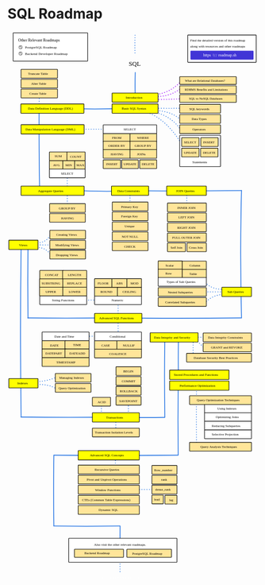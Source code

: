 # SQL Roadmap

<link href="style/main.css" rel="stylesheet">

<svg xmlns="http://www.w3.org/2000/svg" xmlns:xlink="http://www.w3.org/1999/xlink" viewBox="349 195 1268 2772" style="font-family: balsamiq"><path d="M920 2839.821345982342Q919.2500615485985 2890.529798597677 920 2941.639790491603" fill="none" stroke="rgb(43,120,228)" stroke-width="4" stroke-linecap="round" stroke-linejoin="round" stroke-dasharray="0.8 12"></path><path d="M896.4766976266046 2341.702520735151Q896.0205780862675 2377.2391929829264 896.4766976266046 2418.5364898802827" fill="none" stroke="rgb(43,120,228)" stroke-width="4" stroke-linecap="round" stroke-linejoin="round" stroke-dasharray="0.8 12"></path><path d="M915.8551612664625 2513.624245470799Q1002.6324697725512 2514.7380477365687 1103.4766976266046 2513.624245470799" fill="none" stroke="rgb(43,120,228)" stroke-width="4" stroke-linecap="round" stroke-linejoin="round" stroke-dasharray="0.8 12"></path><path d="M1307.8551612664623 1993.0135130910658Q1306.0626978369903 2132.665906325966 1307.8551612664623 2294.9564636870073" fill="none" stroke="rgb(43,120,228)" stroke-width="4" stroke-linecap="round" stroke-linejoin="round" stroke-dasharray="0.8 12"></path><g class="clickable-group" data-group-id="100-perf-optimization:query-optimization:indexes"><rect x="1348.35" y="2082.35" width="238.3" height="44.3" rx="2" fill="rgb(255,255,255)" fill-opacity="1" stroke="rgb(0,0,0)" stroke-width="2.7"></rect><text x="1413" y="2110.5" fill="rgb(0,0,0)" font-style="normal" font-weight="normal" font-size="17px"><tspan>Using Indexes</tspan></text></g><path d="M1215 1982.821345982342Q1212.3688321879624 2160.7325439884667 1215 2340.0525472413688" fill="none" stroke="rgb(43,120,228)" stroke-width="4" stroke-linecap="round" stroke-linejoin="round" stroke-dasharray="undefined"></path><path d="M1216 1756.1422164564956Q1214.6072268427986 1850.3171070943467 1216 1945.2377297689231" fill="none" stroke="rgb(43,120,228)" stroke-width="4" stroke-linecap="round" stroke-linejoin="round" stroke-dasharray="undefined"></path><path d="M1290.8551612664623 1757.2166092617033Q1290.382187556563 1794.0664045984447 1290.8551612664623 1836.8896866440368" fill="none" stroke="rgb(43,120,228)" stroke-width="4" stroke-linecap="round" stroke-linejoin="round" stroke-dasharray="0.8 12"></path><path d="M1305.735837428479 1755.818835974294Q1327.1167867651352 1777.6303271480613 1352.5612425566928 1802.3765284350718" fill="none" stroke="rgb(43,120,228)" stroke-width="4" stroke-linecap="round" stroke-linejoin="round" stroke-dasharray="0.8 12"></path><path d="M1291.8551612664623 1742.6242454707992Q1322.5184341031545 1743.0178140585945 1358.1523357063302 1742.6242454707992" fill="none" stroke="rgb(43,120,228)" stroke-width="4" stroke-linecap="round" stroke-linejoin="round" stroke-dasharray="0.8 12"></path><path d="M1147 1741.1422164564956Q1143.9992051032332 1944.0464221905388 1147 2148.5573424700124" fill="none" stroke="rgb(43,120,228)" stroke-width="4" stroke-linecap="round" stroke-linejoin="round" stroke-dasharray="undefined"></path><path d="M967.2315823004303 2149Q1052.6154962878159 2150.0942596559785 1145.6907960201072 2149" fill="none" stroke="rgb(43,120,228)" stroke-width="4" stroke-linecap="round" stroke-linejoin="round" stroke-dasharray="undefined"></path><path d="M898.4766976266046 2148.702520735151Q897.9844385465233 2187.054856127129 898.4766976266046 2231.624245470799" fill="none" stroke="rgb(43,120,228)" stroke-width="4" stroke-linecap="round" stroke-linejoin="round" stroke-dasharray="0.8 12"></path><path d="M962.4766976266046 2065.702520735151Q961.9844385465233 2104.054856127129 962.4766976266046 2148.624245470799" fill="none" stroke="rgb(43,120,228)" stroke-width="4" stroke-linecap="round" stroke-linejoin="round" stroke-dasharray="0.8 12"></path><path d="M825.4766976266046 2065.702520735151Q824.9844385465233 2104.054856127129 825.4766976266046 2148.624245470799" fill="none" stroke="rgb(43,120,228)" stroke-width="4" stroke-linecap="round" stroke-linejoin="round" stroke-dasharray="0.8 12"></path><path d="M474.10128481043813 1967.711641511103Q541.7738757016435 1970.6545486452137 599.9097485154532 1943.7481246149096" fill="none" stroke="rgb(43,120,228)" stroke-width="4" stroke-linecap="round" stroke-linejoin="round" stroke-dasharray="0.8 12"></path><path d="M487.5807630645469 1982.6888395712238Q562.5534402477407 1978.7171213417325 596.9143089034291 2005.154636661405" fill="none" stroke="rgb(43,120,228)" stroke-width="4" stroke-linecap="round" stroke-linejoin="round" stroke-dasharray="0.8 12"></path><path d="M637.8551612664625 1737.6242454707992Q724.6324697725512 1738.738047736569 825.4766976266046 1737.6242454707992" fill="none" stroke="rgb(43,120,228)" stroke-width="4" stroke-linecap="round" stroke-linejoin="round" stroke-dasharray="0.8 12"></path><path d="M632.8551612664625 1554.6242454707992Q719.6324697725512 1555.738047736569 820.4766976266046 1554.6242454707992" fill="none" stroke="rgb(43,120,228)" stroke-width="4" stroke-linecap="round" stroke-linejoin="round" stroke-dasharray="0.8 12"></path><path d="M418 1282.7219741979989Q411.6374655744338 1712.93631356053 418 2146.5573424700124" fill="none" stroke="rgb(43,120,228)" stroke-width="4" stroke-linecap="round" stroke-linejoin="round" stroke-dasharray="undefined"></path><path d="M496.76280546825063 1287.9647423498207Q543.4806558390189 1287.530092845294 567.3292476750037 1324.8664598340858" fill="none" stroke="rgb(43,120,228)" stroke-width="4" stroke-linecap="round" stroke-linejoin="round" stroke-dasharray="0.8 12"></path><path d="M474.75125468816253 1263.3635973603105Q546.5947964050946 1273.8145417827318 569.2714433320702 1218.0456986954232" fill="none" stroke="rgb(43,120,228)" stroke-width="4" stroke-linecap="round" stroke-linejoin="round" stroke-dasharray="0.8 12"></path><path d="M463.98441510284397 1274Q541.4663902103526 1277.0682862142573 627.7940876345748 1274" fill="none" stroke="rgb(43,120,228)" stroke-width="4" stroke-linecap="round" stroke-linejoin="round" stroke-dasharray="0.8 12"></path><path d="M451.50039666670995 1645Q642.0511424184261 1647.442052416612 849.7667055357697 1645" fill="none" stroke="rgb(43,120,228)" stroke-width="4" stroke-linecap="round" stroke-linejoin="round" stroke-dasharray="undefined"></path><path d="M910.4766976266046 1558Q909.445989309481 1638.3033863044154 910.4766976266046 1731.6242454707992" fill="none" stroke="rgb(43,120,228)" stroke-width="4" stroke-linecap="round" stroke-linejoin="round" stroke-dasharray="0.8 12"></path><path d="M1464.6607013412556 1526.1790898362353Q1393.359529405193 1521.4518506570669 1349.0585264002286 1570.7340947614227" fill="none" stroke="rgb(43,120,228)" stroke-width="4" stroke-linecap="round" stroke-linejoin="round" stroke-dasharray="0.8 12"></path><path d="M1471.8858372750697 1497.2785461009785Q1389.5650629060156 1510.5741715304891 1348.9747399541814 1461.6338748884768" fill="none" stroke="rgb(43,120,228)" stroke-width="4" stroke-linecap="round" stroke-linejoin="round" stroke-dasharray="0.8 12"></path><path d="M1454.7601576059988 1513.6338748884768Q1394.7327777771452 1512.8634127387213 1324.9747399541814 1513.6338748884768" fill="none" stroke="rgb(43,120,228)" stroke-width="4" stroke-linecap="round" stroke-linejoin="round" stroke-dasharray="0.8 12"></path><path d="M1258.4766976266046 1013Q1258.0930031014832 1042.8939759792565 1258.4766976266046 1077.6338748884768" fill="none" stroke="rgb(43,120,228)" stroke-width="4" stroke-linecap="round" stroke-linejoin="round" stroke-dasharray="0.8 12"></path><path d="M914.0565917318293 1000Q1211.5141551474544 1003.8121444170316 1535.7667055357697 1000" fill="none" stroke="rgb(43,120,228)" stroke-width="4" stroke-linecap="round" stroke-linejoin="round" stroke-dasharray="undefined"></path><path d="M970.4766976266046 1013Q970.0930031014832 1042.8939759792565 970.4766976266046 1077.6338748884768" fill="none" stroke="rgb(43,120,228)" stroke-width="4" stroke-linecap="round" stroke-linejoin="round" stroke-dasharray="0.8 12"></path><path d="M685.984415102844 999Q789.4440328018412 1005.1609926345747 904.8876366711514 1003.3567868330298" fill="none" stroke="rgb(43,120,228)" stroke-width="4" stroke-linecap="round" stroke-linejoin="round" stroke-dasharray="undefined"></path><path d="M652.4766976266046 900Q651.4251310267193 981.9284733541914 652.4766976266046 1077.1378521295787" fill="none" stroke="rgb(43,120,228)" stroke-width="4" stroke-linecap="round" stroke-linejoin="round" stroke-dasharray="0.8 12"></path><path d="M696.4766976266046 689Q778.2955364886228 690.0501594215815 873.3775086193502 689" fill="none" stroke="rgb(43,120,228)" stroke-width="4" stroke-linecap="round" stroke-linejoin="round" stroke-dasharray="0.8 12"></path><g class="clickable-group" data-group-id="101-dml:from"><rect x="834.35" y="710.35" width="137.3" height="44.3" rx="2" fill="rgb(255,229,153)" fill-opacity="1" stroke="rgb(0,0,0)" stroke-width="2.7"></rect><text x="879" y="738.5" fill="rgb(0,0,0)" font-style="normal" font-weight="normal" font-size="17px"><tspan>FROM</tspan></text></g><g class="clickable-group" data-group-id="103-dml:order-by"><rect x="834.35" y="750.35" width="137.3" height="44.3" rx="2" fill="rgb(255,229,153)" fill-opacity="1" stroke="rgb(0,0,0)" stroke-width="2.7"></rect><text x="860" y="779" fill="rgb(0,0,0)" font-style="normal" font-weight="normal" font-size="17px"><tspan>ORDER BY</tspan></text></g><g class="clickable-group" data-group-id="102-dml:where"><rect x="970.35" y="710.35" width="135.3" height="44.3" rx="2" fill="rgb(255,229,153)" fill-opacity="1" stroke="rgb(0,0,0)" stroke-width="2.7"></rect><text x="1006" y="739" fill="rgb(0,0,0)" font-style="normal" font-weight="normal" font-size="17px"><tspan>WHERE</tspan></text></g><g class="clickable-group" data-group-id="104-dml:group-by"><rect x="970.35" y="750.35" width="135.3" height="44.3" rx="2" fill="rgb(255,229,153)" fill-opacity="1" stroke="rgb(0,0,0)" stroke-width="2.7"></rect><text x="994" y="779" fill="rgb(0,0,0)" font-style="normal" font-weight="normal" font-size="17px"><tspan>GROUP BY</tspan></text></g><g class="clickable-group" data-group-id="105-dml:having"><rect x="834.35" y="792.35" width="137.3" height="44.3" rx="2" fill="rgb(255,229,153)" fill-opacity="1" stroke="rgb(0,0,0)" stroke-width="2.7"></rect><text x="872" y="821" fill="rgb(0,0,0)" font-style="normal" font-weight="normal" font-size="17px"><tspan>HAVING</tspan></text></g><g class="clickable-group" data-group-id="106-dml:joins"><rect x="970.35" y="792.35" width="135.3" height="44.3" rx="2" fill="rgb(255,229,153)" fill-opacity="1" stroke="rgb(0,0,0)" stroke-width="2.7"></rect><text x="1006" y="821" fill="rgb(0,0,0)" font-style="normal" font-weight="normal" font-size="17px"><tspan>JOINs</tspan></text></g><path d="M509 597Q508.24769157156874 795.4391967951137 511.88781347623507 1010.312563778017" fill="none" stroke="rgb(43,120,228)" stroke-width="4" stroke-linecap="round" stroke-linejoin="round" stroke-dasharray="undefined"></path><path d="M1060.2787976670274 604.6813736790409Q1160.4086148431866 643.4053259988939 1234.4586972801237 768.4624733152358" fill="none" stroke="rgb(43,120,228)" stroke-width="4" stroke-linecap="round" stroke-linejoin="round" stroke-dasharray="0.8 12"></path><path d="M1079.7765476237173 599.4819736905903Q1178.9705971858432 618.3053890599639 1229.259297291673 694.3710234798143" fill="none" stroke="rgb(43,120,228)" stroke-width="4" stroke-linecap="round" stroke-linejoin="round" stroke-dasharray="0.8 12"></path><path d="M1082.3762476179427 594.2825737021396Q1179.8655961091804 594.140237073471 1227.9594472945603 642.3770235953081" fill="none" stroke="rgb(43,120,228)" stroke-width="4" stroke-linecap="round" stroke-linejoin="round" stroke-dasharray="0.8 12"></path><path d="M1078.4766976266046 583Q1160.2394747059968 584.0494398585807 1255.2562972339263 583" fill="none" stroke="rgb(43,120,228)" stroke-width="4" stroke-linecap="round" stroke-linejoin="round" stroke-dasharray="0.8 12"></path><path d="M1238.3582472714616 436.35079905295174Q1179.6213489381573 506.6398507439751 1095.3747475890693 514.3417988797112" fill="none" stroke="rgb(153,0,255)" stroke-width="4" stroke-linecap="round" stroke-linejoin="round" stroke-dasharray="0.8 12"></path><path d="M510 509.72859862562507Q509.04297346066426 547.0277138852695 510 586.771323485589" fill="none" stroke="rgb(43,120,228)" stroke-width="4" stroke-linecap="round" stroke-linejoin="round" stroke-dasharray="0.8 12"></path><path d="M638.984415102844 584Q787.0407867591987 589.8630323175917 952 584" fill="none" stroke="rgb(43,120,228)" stroke-width="4" stroke-linecap="round" stroke-linejoin="round" stroke-dasharray="undefined"></path><text x="964" y="367.5" fill="rgb(0,0,0)" font-style="normal" font-weight="normal" font-size="32px"><tspan>SQL</tspan></text><path d="M997 402Q995.3865061758934 464.88424577843875 997 531.8897738407321" fill="none" stroke="rgb(43,120,228)" stroke-width="4" stroke-linecap="round" stroke-linejoin="round" stroke-dasharray="undefined"></path><g class="clickable-group done" data-group-id="101-basic-syntax"><rect x="879.35" y="561.35" width="233.3" height="47.3" rx="2" fill="rgb(255,255,0)" fill-opacity="1" stroke="rgb(0,0,0)" stroke-width="2.7"></rect><text x="928" y="591" fill="rgb(0,0,0)" font-style="normal" font-weight="normal" font-size="17px"><tspan>Basic SQL Syntax</tspan></text></g><g><rect x="1263.35" y="212.35" width="347.3" height="138.3" rx="2" fill="rgb(255,255,255)" fill-opacity="1" stroke="rgb(0,0,0)" stroke-width="2.7"></rect><text x="1276" y="246.5" fill="rgb(0,0,0)" font-style="normal" font-weight="normal" font-size="17px"><tspan>Find the detailed version of this roadmap</tspan></text><text x="1276" y="274.5" fill="rgb(0,0,0)" font-style="normal" font-weight="normal" font-size="17px"><tspan>along with resources and other roadmaps</tspan></text><g class="clickable-group" data-group-id="ext_link:roadmap.sh"><rect x="1278.35" y="293.35" width="317.3" height="42.3" rx="2" fill="rgb(65,53,214)" fill-opacity="1" stroke="rgb(65,53,214)" stroke-width="2.7"></rect><g><text x="1418" y="321.5" fill="rgb(255,255,255)" font-style="normal" font-weight="normal" font-size="20px"><tspan>roadmap.sh</tspan></text><text x="1342" y="321.5" fill="rgb(255,255,255)" font-style="normal" font-weight="normal" font-size="20px"><tspan>https</tspan></text><text x="1390" y="319.5" fill="rgb(255,255,255)" font-style="normal" font-weight="bold" font-size="20px"><tspan>:</tspan></text><text x="1397" y="322.5" fill="rgb(255,255,255)" font-style="normal" font-weight="normal" font-size="20px"><tspan>/</tspan></text><text x="1405" y="322.5" fill="rgb(255,255,255)" font-style="normal" font-weight="normal" font-size="20px"><tspan>/</tspan></text></g></g></g><g class="clickable-group done" data-group-id="100-basic-syntax:keywords"><rect x="1222.35" y="563.35" width="207.3" height="44.3" rx="2" fill="rgb(255,229,153)" fill-opacity="1" stroke="rgb(0,0,0)" stroke-width="2.7"></rect><text x="1271" y="592" fill="rgb(0,0,0)" font-style="normal" font-weight="normal" font-size="17px"><tspan>SQL keywords</tspan></text></g><g class="clickable-group done" data-group-id="101-basic-syntax:data-types"><rect x="1222.35" y="615.35" width="207.3" height="44.3" rx="2" fill="rgb(255,229,153)" fill-opacity="1" stroke="rgb(0,0,0)" stroke-width="2.7"></rect><text x="1283" y="643.5" fill="rgb(0,0,0)" font-style="normal" font-weight="normal" font-size="17px"><tspan>Data Types</tspan></text></g><g class="clickable-group done" data-group-id="102-basic-syntax:operators"><rect x="1222.35" y="667.35" width="207.3" height="44.3" rx="2" fill="rgb(255,229,153)" fill-opacity="1" stroke="rgb(0,0,0)" stroke-width="2.7"></rect><text x="1287" y="695.5" fill="rgb(0,0,0)" font-style="normal" font-weight="normal" font-size="17px"><tspan>Operators</tspan></text></g><path d="M996 213.21592451307657Q994.0935028388695 261.35979221839136 996 315" fill="none" stroke="rgb(43,120,228)" stroke-width="4" stroke-linecap="round" stroke-linejoin="round" stroke-dasharray="0.8 12"></path><g><rect x="377.35" y="201.35" width="378.3" height="143.3" rx="2" fill="rgb(255,255,255)" fill-opacity="1" stroke="rgb(0,0,0)" stroke-width="2.7"></rect><text x="403" y="244.5" fill="rgb(0,0,0)" font-style="normal" font-weight="normal" font-size="20px"><tspan>Other Relevant Roadmaps</tspan></text><g class="clickable-group" data-group-id="ext_link:roadmap.sh/postgresql-dba"><text x="438" y="281" fill="rgb(0,0,0)" font-style="normal" font-weight="normal" font-size="18px"><tspan>PostgreSQL Roadmap</tspan></text><g><circle cx="415" cy="274" r="10" fill="rgb(255,255,255)"></circle><circle cx="415" cy="274" r="10" fill="rgb(153,153,153)"></circle><path d="M409.5 274L413.5 278 420 271.5" fill="none" stroke="#fff" stroke-width="3.5" stroke-linecap="round" stroke-linejoin="round"></path></g></g><g class="clickable-group" data-group-id="ext_link:roadmap.sh/backend"><text x="438" y="312.5" fill="rgb(0,0,0)" font-style="normal" font-weight="normal" font-size="18px"><tspan>Backend Developer Roadmap</tspan></text><g><circle cx="415" cy="306" r="10" fill="rgb(255,255,255)"></circle><circle cx="415" cy="306" r="10" fill="rgb(153,153,153)"></circle><path d="M409.5 306L413.5 310 420 303.5" fill="none" stroke="#fff" stroke-width="3.5" stroke-linecap="round" stroke-linejoin="round"></path></g></g></g><rect x="1222.35" y="720.35" width="207.3" height="158.3" rx="2" fill="rgb(255,255,255)" fill-opacity="1" stroke="rgb(0,0,0)" stroke-width="2.7"></rect><text x="1287" y="861.5" fill="rgb(0,0,0)" font-style="normal" font-weight="normal" font-size="17px"><tspan>Statements</tspan></text><g class="clickable-group done" data-group-id="100-basic-syntax:statements:select"><rect x="1232.35" y="732.35" width="88.3" height="44.3" rx="2" fill="rgb(255,229,153)" fill-opacity="1" stroke="rgb(0,0,0)" stroke-width="2.7"></rect><text x="1244" y="760.5" fill="rgb(0,0,0)" font-style="normal" font-weight="normal" font-size="17px"><tspan>SELECT</tspan></text></g><g class="clickable-group done" data-group-id="101-basic-syntax:statements:insert"><rect x="1329.35" y="732.35" width="88.3" height="44.3" rx="2" fill="rgb(255,229,153)" fill-opacity="1" stroke="rgb(0,0,0)" stroke-width="2.7"></rect><text x="1341" y="761" fill="rgb(0,0,0)" font-style="normal" font-weight="normal" font-size="17px"><tspan>INSERT</tspan></text></g><g class="clickable-group done" data-group-id="102-basic-syntax:statements:update"><rect x="1232.35" y="785.35" width="88.3" height="44.3" rx="2" fill="rgb(255,229,153)" fill-opacity="1" stroke="rgb(0,0,0)" stroke-width="2.7"></rect><text x="1244" y="814" fill="rgb(0,0,0)" font-style="normal" font-weight="normal" font-size="17px"><tspan>UPDATE</tspan></text></g><g class="clickable-group done" data-group-id="103-basic-syntax:statements:delete"><rect x="1328.35" y="785.35" width="88.3" height="44.3" rx="2" fill="rgb(255,229,153)" fill-opacity="1" stroke="rgb(0,0,0)" stroke-width="2.7"></rect><text x="1340" y="813.5" fill="rgb(0,0,0)" font-style="normal" font-weight="normal" font-size="17px"><tspan>DELETE</tspan></text></g><path d="M1232.553147173292 535.1896238378448Q1164.4957716284518 539.0472761289209 1094.7690474793503 539.0891738291828" fill="none" stroke="rgb(153,0,255)" stroke-width="4" stroke-linecap="round" stroke-linejoin="round" stroke-dasharray="0.8 12"></path><path d="M1232.553147173292 479.9962239648878Q1165.2482004917358 531.5995474160657 1087.5756476063934 521.4909738638308" fill="none" stroke="rgb(153,0,255)" stroke-width="4" stroke-linecap="round" stroke-linejoin="round" stroke-dasharray="0.8 12"></path><g class="clickable-group done" data-group-id="100-introduction"><rect x="879.35" y="506.35" width="233.3" height="46.3" rx="2" fill="rgb(255,255,0)" fill-opacity="1" stroke="rgb(0,0,0)" stroke-width="2.7"></rect><text x="949" y="535.5" fill="rgb(0,0,0)" font-style="normal" font-weight="normal" font-size="17px"><tspan>Introduction</tspan></text></g><g class="clickable-group done" data-group-id="100-introduction:what-are-relational-databases"><rect x="1222.35" y="423.35" width="287.3" height="39.3" rx="2" fill="rgb(255,229,153)" fill-opacity="1" stroke="rgb(0,0,0)" stroke-width="2.7"></rect><text x="1249" y="449" fill="rgb(0,0,0)" font-style="normal" font-weight="normal" font-size="16px"><tspan>What are Relational Databases?</tspan></text></g><g class="clickable-group done" data-group-id="101-introduction:rdbms-benefits-limitations"><rect x="1222.35" y="469.35" width="287.3" height="39.3" rx="2" fill="rgb(255,229,153)" fill-opacity="1" stroke="rgb(0,0,0)" stroke-width="2.7"></rect><text x="1248" y="495" fill="rgb(0,0,0)" font-style="normal" font-weight="normal" font-size="16px"><tspan>RDBMS Benefits and Limitations</tspan></text></g><g class="clickable-group done" data-group-id="102-introduction:sql-vs-nosql"><rect x="1222.35" y="514.35" width="287.3" height="39.3" rx="2" fill="rgb(255,229,153)" fill-opacity="1" stroke="rgb(0,0,0)" stroke-width="2.7"></rect><text x="1270" y="540.5" fill="rgb(0,0,0)" font-style="normal" font-weight="normal" font-size="16px"><tspan>SQL vs NoSQL Databases</tspan></text></g><g class="clickable-group" data-group-id="102-ddl"><rect x="416.35" y="561.35" width="320.3" height="47.3" rx="2" fill="rgb(255,255,0)" fill-opacity="1" stroke="rgb(0,0,0)" stroke-width="2.7"></rect><text x="453" y="591" fill="rgb(0,0,0)" font-style="normal" font-weight="normal" font-size="17px"><tspan>Data Definition Language (DDL)</tspan></text></g><g class="clickable-group" data-group-id="100-ddl:create-table"><rect x="417.35" y="486.35" width="185.3" height="44.3" rx="2" fill="rgb(255,229,153)" fill-opacity="1" stroke="rgb(0,0,0)" stroke-width="2.7"></rect><text x="460" y="514.5" fill="rgb(0,0,0)" font-style="normal" font-weight="normal" font-size="17px"><tspan>Create Table</tspan></text></g><g class="clickable-group" data-group-id="101-ddl:alter-table"><rect x="417.35" y="436.35" width="185.3" height="44.3" rx="2" fill="rgb(255,229,153)" fill-opacity="1" stroke="rgb(0,0,0)" stroke-width="2.7"></rect><text x="469" y="465" fill="rgb(0,0,0)" font-style="normal" font-weight="normal" font-size="17px"><tspan>Alter Table</tspan></text></g><g class="clickable-group" data-group-id="102-ddl:truncate-table"><rect x="417.35" y="386.35" width="185.3" height="44.3" rx="2" fill="rgb(255,229,153)" fill-opacity="1" stroke="rgb(0,0,0)" stroke-width="2.7"></rect><text x="453" y="414.5" fill="rgb(0,0,0)" font-style="normal" font-weight="normal" font-size="17px"><tspan>Truncate Table</tspan></text></g><g class="clickable-group" data-group-id="103-dml"><rect x="417.35" y="666.35" width="320.3" height="47.3" rx="2" fill="rgb(255,255,0)" fill-opacity="1" stroke="rgb(0,0,0)" stroke-width="2.7"></rect><text x="440" y="696" fill="rgb(0,0,0)" font-style="normal" font-weight="normal" font-size="17px"><tspan>Data Manipulation Language (DML)</tspan></text></g><g class="clickable-group" data-group-id="100-dml:select"><rect x="834.35" y="667.35" width="271.3" height="44.3" rx="2" fill="rgb(255,255,255)" fill-opacity="1" stroke="rgb(0,0,0)" stroke-width="2.7"></rect><text x="938" y="695.5" fill="rgb(0,0,0)" font-style="normal" font-weight="normal" font-size="17px"><tspan>SELECT</tspan></text></g><g class="clickable-group" data-group-id="101-dml:insert"><rect x="834.35" y="844.35" width="88.3" height="44.3" rx="2" fill="rgb(255,229,153)" fill-opacity="1" stroke="rgb(0,0,0)" stroke-width="2.7"></rect><text x="849" y="873" fill="rgb(0,0,0)" font-style="normal" font-weight="normal" font-size="17px"><tspan>INSERT</tspan></text></g><g class="clickable-group" data-group-id="102-dml:update"><rect x="928.35" y="844.35" width="84.3" height="44.3" rx="2" fill="rgb(255,229,153)" fill-opacity="1" stroke="rgb(0,0,0)" stroke-width="2.7"></rect><text x="938" y="873" fill="rgb(0,0,0)" font-style="normal" font-weight="normal" font-size="17px"><tspan>UPDATE</tspan></text></g><g class="clickable-group" data-group-id="103-dml:delete"><rect x="1019.35" y="844.35" width="86.3" height="44.3" rx="2" fill="rgb(255,229,153)" fill-opacity="1" stroke="rgb(0,0,0)" stroke-width="2.7"></rect><text x="1030" y="872.5" fill="rgb(0,0,0)" font-style="normal" font-weight="normal" font-size="17px"><tspan>DELETE</tspan></text></g><g class="clickable-group" data-group-id="104-aggregate-queries"><rect x="417.35" y="977.35" width="320.3" height="47.3" rx="2" fill="rgb(255,255,0)" fill-opacity="1" stroke="rgb(0,0,0)" stroke-width="2.7"></rect><text x="504" y="1007" fill="rgb(0,0,0)" font-style="normal" font-weight="normal" font-size="17px"><tspan>Aggregate Queries</tspan></text></g><g class="clickable-group" data-group-id="103-aggregate-queries:avg"><rect x="561.35" y="848.35" width="68.3" height="44.3" rx="2" fill="rgb(255,229,153)" fill-opacity="1" stroke="rgb(0,0,0)" stroke-width="2.7"></rect><text x="580" y="877" fill="rgb(0,0,0)" font-style="normal" font-weight="normal" font-size="17px"><tspan>AVG</tspan></text></g><g class="clickable-group" data-group-id="104-aggregate-queries:min"><rect x="629.35" y="848.35" width="61.3" height="44.3" rx="2" fill="rgb(255,229,153)" fill-opacity="1" stroke="rgb(0,0,0)" stroke-width="2.7"></rect><text x="643" y="877" fill="rgb(0,0,0)" font-style="normal" font-weight="normal" font-size="17px"><tspan>MIN</tspan></text></g><g class="clickable-group" data-group-id="105-aggregate-queries:max"><rect x="689.35" y="848.35" width="53.3" height="44.3" rx="2" fill="rgb(255,229,153)" fill-opacity="1" stroke="rgb(0,0,0)" stroke-width="2.7"></rect><text x="699" y="877" fill="rgb(0,0,0)" font-style="normal" font-weight="normal" font-size="17px"><tspan>MAX</tspan></text></g><g class="clickable-group" data-group-id="100-aggregate-queries:select"><rect x="561.35" y="891.35" width="181.3" height="44.3" rx="2" fill="rgb(255,255,255)" fill-opacity="1" stroke="rgb(0,0,0)" stroke-width="2.7"></rect><text x="620" y="919.5" fill="rgb(0,0,0)" font-style="normal" font-weight="normal" font-size="17px"><tspan>SELECT</tspan></text></g><g class="clickable-group" data-group-id="101-aggregate-queries:group-by"><rect x="562.35" y="1066.35" width="181.3" height="44.3" rx="2" fill="rgb(255,229,153)" fill-opacity="1" stroke="rgb(0,0,0)" stroke-width="2.7"></rect><text x="609" y="1095" fill="rgb(0,0,0)" font-style="normal" font-weight="normal" font-size="17px"><tspan>GROUP BY</tspan></text></g><g class="clickable-group" data-group-id="102-aggregate-queries:having"><rect x="562.35" y="1116.35" width="181.3" height="44.3" rx="2" fill="rgb(255,229,153)" fill-opacity="1" stroke="rgb(0,0,0)" stroke-width="2.7"></rect><text x="621" y="1145" fill="rgb(0,0,0)" font-style="normal" font-weight="normal" font-size="17px"><tspan>HAVING</tspan></text></g><g class="clickable-group" data-group-id="105-data-constraints"><rect x="876.35" y="977.35" width="188.3" height="47.3" rx="2" fill="rgb(255,255,0)" fill-opacity="1" stroke="rgb(0,0,0)" stroke-width="2.7"></rect><text x="906" y="1006.5" fill="rgb(0,0,0)" font-style="normal" font-weight="normal" font-size="17px"><tspan>Data Constraints</tspan></text></g><g class="clickable-group" data-group-id="100-data-constraints:primary-key"><rect x="880.35" y="1058.35" width="181.3" height="44.3" rx="2" fill="rgb(255,229,153)" fill-opacity="1" stroke="rgb(0,0,0)" stroke-width="2.7"></rect><text x="925" y="1087" fill="rgb(0,0,0)" font-style="normal" font-weight="normal" font-size="17px"><tspan>Primary Key</tspan></text></g><g class="clickable-group" data-group-id="101-data-constraints:foreign-key"><rect x="880.35" y="1108.35" width="181.3" height="44.3" rx="2" fill="rgb(255,229,153)" fill-opacity="1" stroke="rgb(0,0,0)" stroke-width="2.7"></rect><text x="925" y="1136.5" fill="rgb(0,0,0)" font-style="normal" font-weight="normal" font-size="17px"><tspan>Foreign Key</tspan></text></g><g class="clickable-group" data-group-id="102-data-constraints:unique"><rect x="880.35" y="1159.35" width="181.3" height="44.3" rx="2" fill="rgb(255,229,153)" fill-opacity="1" stroke="rgb(0,0,0)" stroke-width="2.7"></rect><text x="943" y="1187.5" fill="rgb(0,0,0)" font-style="normal" font-weight="normal" font-size="17px"><tspan>Unique</tspan></text></g><g class="clickable-group" data-group-id="103-data-constraints:not-null"><rect x="880.35" y="1209.35" width="181.3" height="44.3" rx="2" fill="rgb(255,229,153)" fill-opacity="1" stroke="rgb(0,0,0)" stroke-width="2.7"></rect><text x="928" y="1238" fill="rgb(0,0,0)" font-style="normal" font-weight="normal" font-size="17px"><tspan>NOT NULL</tspan></text></g><g class="clickable-group" data-group-id="104-data-constraints:check"><rect x="880.35" y="1260.35" width="181.3" height="44.3" rx="2" fill="rgb(255,229,153)" fill-opacity="1" stroke="rgb(0,0,0)" stroke-width="2.7"></rect><text x="941" y="1288.5" fill="rgb(0,0,0)" font-style="normal" font-weight="normal" font-size="17px"><tspan>CHECK</tspan></text></g><g class="clickable-group" data-group-id="106-join-queries"><rect x="1156.35" y="977.35" width="201.3" height="47.3" rx="2" fill="rgb(255,255,0)" fill-opacity="1" stroke="rgb(0,0,0)" stroke-width="2.7"></rect><text x="1204" y="1007" fill="rgb(0,0,0)" font-style="normal" font-weight="normal" font-size="17px"><tspan>JOIN Queries</tspan></text></g><g class="clickable-group" data-group-id="100-join-queries:inner-join"><rect x="1160.35" y="1063.35" width="197.3" height="44.3" rx="2" fill="rgb(255,229,153)" fill-opacity="1" stroke="rgb(0,0,0)" stroke-width="2.7"></rect><text x="1210" y="1092" fill="rgb(0,0,0)" font-style="normal" font-weight="normal" font-size="17px"><tspan>INNER JOIN</tspan></text></g><g class="clickable-group" data-group-id="101-join-queries:left-join"><rect x="1160.35" y="1113.35" width="197.3" height="44.3" rx="2" fill="rgb(255,229,153)" fill-opacity="1" stroke="rgb(0,0,0)" stroke-width="2.7"></rect><text x="1216" y="1142" fill="rgb(0,0,0)" font-style="normal" font-weight="normal" font-size="17px"><tspan>LEFT JOIN</tspan></text></g><g class="clickable-group" data-group-id="102-join-queries:right-join"><rect x="1160.35" y="1164.35" width="197.3" height="44.3" rx="2" fill="rgb(255,229,153)" fill-opacity="1" stroke="rgb(0,0,0)" stroke-width="2.7"></rect><text x="1210" y="1193" fill="rgb(0,0,0)" font-style="normal" font-weight="normal" font-size="17px"><tspan>RIGHT JOIN</tspan></text></g><g class="clickable-group" data-group-id="103-join-queries:full-outer-join"><rect x="1160.35" y="1215.35" width="197.3" height="44.3" rx="2" fill="rgb(255,229,153)" fill-opacity="1" stroke="rgb(0,0,0)" stroke-width="2.7"></rect><text x="1184" y="1244" fill="rgb(0,0,0)" font-style="normal" font-weight="normal" font-size="17px"><tspan>FULL OUTER JOIN</tspan></text></g><g class="clickable-group" data-group-id="104-join-queries:self-join"><rect x="1160.35" y="1265.35" width="91.3" height="44.3" rx="2" fill="rgb(255,229,153)" fill-opacity="1" stroke="rgb(0,0,0)" stroke-width="2.7"></rect><text x="1176" y="1293.5" fill="rgb(0,0,0)" font-style="normal" font-weight="normal" font-size="17px"><tspan>Self Join</tspan></text></g><g class="clickable-group" data-group-id="105-join-queries:cross-join"><rect x="1259.35" y="1265.35" width="98.3" height="44.3" rx="2" fill="rgb(255,229,153)" fill-opacity="1" stroke="rgb(0,0,0)" stroke-width="2.7"></rect><text x="1269" y="1293.5" fill="rgb(0,0,0)" font-style="normal" font-weight="normal" font-size="17px"><tspan>Cross Join</tspan></text></g><path d="M1536 999Q1527.964302376653 1312.1829677920018 1536 1645.8911943477613" fill="none" stroke="rgb(43,120,228)" stroke-width="4" stroke-linecap="round" stroke-linejoin="round" stroke-dasharray="undefined"></path><g class="clickable-group" data-group-id="107-sub-queries"><rect x="1436.35" y="1489.35" width="150.3" height="47.3" rx="2" fill="rgb(255,255,0)" fill-opacity="1" stroke="rgb(0,0,0)" stroke-width="2.7"></rect><text x="1464" y="1519" fill="rgb(0,0,0)" font-style="normal" font-weight="normal" font-size="17px"><tspan>Sub Queries</tspan></text></g><g class="clickable-group" data-group-id="100-sub-queries:types:scalar"><rect x="1113.35" y="1356.35" width="122.3" height="44.3" rx="2" fill="rgb(255,229,153)" fill-opacity="1" stroke="rgb(0,0,0)" stroke-width="2.7"></rect><text x="1150" y="1384.5" fill="rgb(0,0,0)" font-style="normal" font-weight="normal" font-size="17px"><tspan>Scalar</tspan></text></g><g class="clickable-group" data-group-id="101-sub-queries:types:column"><rect x="1235.35" y="1357.35" width="122.3" height="43.3" rx="2" fill="rgb(255,229,153)" fill-opacity="1" stroke="rgb(0,0,0)" stroke-width="2.7"></rect><text x="1272" y="1385.5" fill="rgb(0,0,0)" font-style="normal" font-weight="normal" font-size="17px"><tspan>Column</tspan></text></g><g class="clickable-group" data-group-id="102-sub-queries:types:row"><rect x="1113.35" y="1398.35" width="122.3" height="44.3" rx="2" fill="rgb(255,229,153)" fill-opacity="1" stroke="rgb(0,0,0)" stroke-width="2.7"></rect><text x="1150" y="1426.5" fill="rgb(0,0,0)" font-style="normal" font-weight="normal" font-size="17px"><tspan>Row</tspan></text></g><g class="clickable-group" data-group-id="103-sub-queries:types:table"><rect x="1235.35" y="1399.35" width="122.3" height="43.3" rx="2" fill="rgb(255,229,153)" fill-opacity="1" stroke="rgb(0,0,0)" stroke-width="2.7"></rect><text x="1272" y="1427.5" fill="rgb(0,0,0)" font-style="normal" font-weight="normal" font-size="17px"><tspan>Table</tspan></text></g><g class="clickable-group" data-group-id="100-sub-queries:types"><rect x="1113.35" y="1440.35" width="244.3" height="44.3" rx="2" fill="rgb(255,255,255)" fill-opacity="1" stroke="rgb(0,0,0)" stroke-width="2.7"></rect><text x="1156" y="1469" fill="rgb(0,0,0)" font-style="normal" font-weight="normal" font-size="17px"><tspan>Types of Sub Queries</tspan></text></g><g class="clickable-group" data-group-id="101-sub-queries:nested-subqueries"><rect x="1113.35" y="1491.35" width="244.3" height="44.3" rx="2" fill="rgb(255,229,153)" fill-opacity="1" stroke="rgb(0,0,0)" stroke-width="2.7"></rect><text x="1162" y="1520" fill="rgb(0,0,0)" font-style="normal" font-weight="normal" font-size="17px"><tspan>Nested Subqueries</tspan></text></g><g class="clickable-group" data-group-id="102-sub-queries:correlated-subqueries"><rect x="1113.35" y="1542.35" width="244.3" height="44.3" rx="2" fill="rgb(255,229,153)" fill-opacity="1" stroke="rgb(0,0,0)" stroke-width="2.7"></rect><text x="1149" y="1570.5" fill="rgb(0,0,0)" font-style="normal" font-weight="normal" font-size="17px"><tspan>Correlated Subqueries</tspan></text></g><path d="M911.0565917318293 1645Q1208.5141551474544 1648.8121444170315 1532.7667055357697 1645" fill="none" stroke="rgb(43,120,228)" stroke-width="4" stroke-linecap="round" stroke-linejoin="round" stroke-dasharray="undefined"></path><g class="clickable-group" data-group-id="108-advanced-sql-functions"><rect x="790.35" y="1622.35" width="240.3" height="47.3" rx="2" fill="rgb(255,255,0)" fill-opacity="1" stroke="rgb(0,0,0)" stroke-width="2.7"></rect><text x="814" y="1652" fill="rgb(0,0,0)" font-style="normal" font-weight="normal" font-size="17px"><tspan>Advanced SQL Functions</tspan></text></g><g class="clickable-group" data-group-id="101-advanced-sql-functions:string"><rect x="512.35" y="1533.35" width="238.3" height="44.3" rx="2" fill="rgb(255,255,255)" fill-opacity="1" stroke="rgb(0,0,0)" stroke-width="2.7"></rect><text x="575" y="1561.5" fill="rgb(0,0,0)" font-style="normal" font-weight="normal" font-size="17px"><tspan>String Functions</tspan></text></g><g class="clickable-group" data-group-id="100-advanced-sql-functions:string:concat"><rect x="512.35" y="1404.35" width="122.3" height="44.3" rx="2" fill="rgb(255,229,153)" fill-opacity="1" stroke="rgb(0,0,0)" stroke-width="2.7"></rect><text x="539" y="1433" fill="rgb(0,0,0)" font-style="normal" font-weight="normal" font-size="17px"><tspan>CONCAT</tspan></text></g><g class="clickable-group" data-group-id="101-advanced-sql-functions:string:length"><rect x="628.35" y="1404.35" width="122.3" height="44.3" rx="2" fill="rgb(255,229,153)" fill-opacity="1" stroke="rgb(0,0,0)" stroke-width="2.7"></rect><text x="655" y="1433" fill="rgb(0,0,0)" font-style="normal" font-weight="normal" font-size="17px"><tspan>LENGTH</tspan></text></g><g class="clickable-group" data-group-id="102-advanced-sql-functions:string:substring"><rect x="511.35" y="1447.35" width="118.3" height="44.3" rx="2" fill="rgb(255,229,153)" fill-opacity="1" stroke="rgb(0,0,0)" stroke-width="2.7"></rect><text x="522" y="1476" fill="rgb(0,0,0)" font-style="normal" font-weight="normal" font-size="17px"><tspan>SUBSTRING</tspan></text></g><g class="clickable-group" data-group-id="103-advanced-sql-functions:string:replace"><rect x="629.35" y="1447.35" width="121.3" height="44.3" rx="2" fill="rgb(255,229,153)" fill-opacity="1" stroke="rgb(0,0,0)" stroke-width="2.7"></rect><text x="651" y="1476" fill="rgb(0,0,0)" font-style="normal" font-weight="normal" font-size="17px"><tspan>REPLACE</tspan></text></g><g class="clickable-group" data-group-id="104-advanced-sql-functions:string:upper"><rect x="511.35" y="1489.35" width="118.3" height="44.3" rx="2" fill="rgb(255,229,153)" fill-opacity="1" stroke="rgb(0,0,0)" stroke-width="2.7"></rect><text x="542" y="1518" fill="rgb(0,0,0)" font-style="normal" font-weight="normal" font-size="17px"><tspan>UPPER</tspan></text></g><g class="clickable-group" data-group-id="105-advanced-sql-functions:string:lower"><rect x="629.35" y="1489.35" width="121.3" height="44.3" rx="2" fill="rgb(255,229,153)" fill-opacity="1" stroke="rgb(0,0,0)" stroke-width="2.7"></rect><text x="659" y="1518" fill="rgb(0,0,0)" font-style="normal" font-weight="normal" font-size="17px"><tspan>LOWER</tspan></text></g><g class="clickable-group" data-group-id="103-advanced-sql-functions:date-time"><rect x="524.35" y="1716.35" width="238.3" height="44.3" rx="2" fill="rgb(255,255,255)" fill-opacity="1" stroke="rgb(0,0,0)" stroke-width="2.7"></rect><text x="587" y="1744.5" fill="rgb(0,0,0)" font-style="normal" font-weight="normal" font-size="17px"><tspan>Date and Time</tspan></text></g><g class="clickable-group" data-group-id="100-advanced-sql-functions:date-time:date"><rect x="524.35" y="1760.35" width="122.3" height="44.3" rx="2" fill="rgb(255,229,153)" fill-opacity="1" stroke="rgb(0,0,0)" stroke-width="2.7"></rect><text x="565" y="1789" fill="rgb(0,0,0)" font-style="normal" font-weight="normal" font-size="17px"><tspan>DATE</tspan></text></g><g class="clickable-group" data-group-id="101-advanced-sql-functions:date-time:time"><rect x="640.35" y="1760.35" width="122.3" height="44.3" rx="2" fill="rgb(255,229,153)" fill-opacity="1" stroke="rgb(0,0,0)" stroke-width="2.7"></rect><text x="681" y="1788.5" fill="rgb(0,0,0)" font-style="normal" font-weight="normal" font-size="17px"><tspan>TIME</tspan></text></g><g class="clickable-group" data-group-id="102-advanced-sql-functions:date-time:datepart"><rect x="524.35" y="1802.35" width="122.3" height="44.3" rx="2" fill="rgb(255,229,153)" fill-opacity="1" stroke="rgb(0,0,0)" stroke-width="2.7"></rect><text x="541" y="1831" fill="rgb(0,0,0)" font-style="normal" font-weight="normal" font-size="17px"><tspan>DATEPART</tspan></text></g><g class="clickable-group" data-group-id="103-advanced-sql-functions:date-time:dateadd"><rect x="640.35" y="1802.35" width="122.3" height="44.3" rx="2" fill="rgb(255,229,153)" fill-opacity="1" stroke="rgb(0,0,0)" stroke-width="2.7"></rect><text x="663" y="1831" fill="rgb(0,0,0)" font-style="normal" font-weight="normal" font-size="17px"><tspan>DATEADD</tspan></text></g><g class="clickable-group" data-group-id="104-advanced-sql-functions:date-time:timestamp"><rect x="524.35" y="1846.35" width="238.3" height="44.3" rx="2" fill="rgb(255,229,153)" fill-opacity="1" stroke="rgb(0,0,0)" stroke-width="2.7"></rect><text x="596" y="1875" fill="rgb(0,0,0)" font-style="normal" font-weight="normal" font-size="17px"><tspan>TIMESTAMP</tspan></text></g><g class="clickable-group done" data-group-id="100-advanced-sql-functions:numeric"><rect x="790.35" y="1533.35" width="238.3" height="44.3" rx="2" fill="rgb(255,255,255)" fill-opacity="1" stroke="rgb(0,0,0)" stroke-width="2.7"></rect><text x="877" y="1562" fill="rgb(0,0,0)" font-style="normal" font-weight="normal" font-size="17px"><tspan>Numeric</tspan></text></g><g class="clickable-group done" data-group-id="103-advanced-sql-functions:floor"><rect x="790.35" y="1446.35" width="88.3" height="44.3" rx="2" fill="rgb(255,229,153)" fill-opacity="1" stroke="rgb(0,0,0)" stroke-width="2.7"></rect><text x="806" y="1474.5" fill="rgb(0,0,0)" font-style="normal" font-weight="normal" font-size="17px"><tspan>FLOOR</tspan></text></g><g class="clickable-group done" data-group-id="105-advanced-sql-functions:mod"><rect x="953.35" y="1446.35" width="75.3" height="44.3" rx="2" fill="rgb(255,229,153)" fill-opacity="1" stroke="rgb(0,0,0)" stroke-width="2.7"></rect><text x="973" y="1474.5" fill="rgb(0,0,0)" font-style="normal" font-weight="normal" font-size="17px"><tspan>MOD</tspan></text></g><g class="clickable-group done" data-group-id="104-advanced-sql-functions:abs"><rect x="878.35" y="1446.35" width="76.3" height="44.3" rx="2" fill="rgb(255,229,153)" fill-opacity="1" stroke="rgb(0,0,0)" stroke-width="2.7"></rect><text x="900" y="1475" fill="rgb(0,0,0)" font-style="normal" font-weight="normal" font-size="17px"><tspan>ABS</tspan></text></g><g class="clickable-group done" data-group-id="101-advanced-sql-functions:round"><rect x="790.35" y="1490.35" width="122.3" height="44.3" rx="2" fill="rgb(255,229,153)" fill-opacity="1" stroke="rgb(0,0,0)" stroke-width="2.7"></rect><text x="820" y="1519" fill="rgb(0,0,0)" font-style="normal" font-weight="normal" font-size="17px"><tspan>ROUND</tspan></text></g><g class="clickable-group done" data-group-id="102-advanced-sql-functions:ceiling"><rect x="906.35" y="1490.35" width="122.3" height="44.3" rx="2" fill="rgb(255,229,153)" fill-opacity="1" stroke="rgb(0,0,0)" stroke-width="2.7"></rect><text x="933" y="1519" fill="rgb(0,0,0)" font-style="normal" font-weight="normal" font-size="17px"><tspan>CEILING</tspan></text></g><g class="clickable-group" data-group-id="101-advanced-sql-functions:conditional:nullif"><rect x="901.35" y="1760.35" width="127.3" height="44.3" rx="2" fill="rgb(255,229,153)" fill-opacity="1" stroke="rgb(0,0,0)" stroke-width="2.7"></rect><text x="934" y="1789" fill="rgb(0,0,0)" font-style="normal" font-weight="normal" font-size="17px"><tspan>NULLIF</tspan></text></g><g class="clickable-group" data-group-id="100-advanced-sql-functions:conditional:case"><rect x="790.35" y="1760.35" width="113.3" height="44.3" rx="2" fill="rgb(255,229,153)" fill-opacity="1" stroke="rgb(0,0,0)" stroke-width="2.7"></rect><text x="825" y="1789" fill="rgb(0,0,0)" font-style="normal" font-weight="normal" font-size="17px"><tspan>CASE</tspan></text></g><g class="clickable-group" data-group-id="102-advanced-sql-functions:conditional:coalesce"><rect x="790.35" y="1803.35" width="238.3" height="44.3" rx="2" fill="rgb(255,229,153)" fill-opacity="1" stroke="rgb(0,0,0)" stroke-width="2.7"></rect><text x="865" y="1832" fill="rgb(0,0,0)" font-style="normal" font-weight="normal" font-size="17px"><tspan>COALESCE</tspan></text></g><g class="clickable-group" data-group-id="102-advanced-sql-functions:conditional"><rect x="790.35" y="1716.35" width="238.3" height="44.3" rx="2" fill="rgb(255,255,255)" fill-opacity="1" stroke="rgb(0,0,0)" stroke-width="2.7"></rect><text x="867" y="1744.5" fill="rgb(0,0,0)" font-style="normal" font-weight="normal" font-size="17px"><tspan>Conditional</tspan></text></g><path d="M453 1273.7219741979989Q450.25880698763734 1459.0727262725313 453 1645.8911943477613" fill="none" stroke="rgb(43,120,228)" stroke-width="4" stroke-linecap="round" stroke-linejoin="round" stroke-dasharray="undefined"></path><g class="clickable-group" data-group-id="109-views"><rect x="355.35" y="1251.35" width="148.3" height="47.3" rx="2" fill="rgb(255,255,0)" fill-opacity="1" stroke="rgb(0,0,0)" stroke-width="2.7"></rect><text x="407" y="1281" fill="rgb(0,0,0)" font-style="normal" font-weight="normal" font-size="17px"><tspan>Views</tspan></text></g><g class="clickable-group" data-group-id="100-views:creating"><rect x="563.35" y="1201.35" width="181.3" height="44.3" rx="2" fill="rgb(255,229,153)" fill-opacity="1" stroke="rgb(0,0,0)" stroke-width="2.7"></rect><text x="596" y="1230" fill="rgb(0,0,0)" font-style="normal" font-weight="normal" font-size="17px"><tspan>Creating Views</tspan></text></g><g class="clickable-group" data-group-id="101-views:modifying"><rect x="563.35" y="1252.35" width="181.3" height="44.3" rx="2" fill="rgb(255,229,153)" fill-opacity="1" stroke="rgb(0,0,0)" stroke-width="2.7"></rect><text x="592" y="1281" fill="rgb(0,0,0)" font-style="normal" font-weight="normal" font-size="17px"><tspan>Modifying Views</tspan></text></g><g class="clickable-group" data-group-id="102-views:dropping"><rect x="563.35" y="1302.35" width="181.3" height="44.3" rx="2" fill="rgb(255,229,153)" fill-opacity="1" stroke="rgb(0,0,0)" stroke-width="2.7"></rect><text x="594" y="1331" fill="rgb(0,0,0)" font-style="normal" font-weight="normal" font-size="17px"><tspan>Dropping Views</tspan></text></g><g class="clickable-group" data-group-id="110-indexes"><rect x="355.35" y="1952.35" width="148.3" height="47.3" rx="2" fill="rgb(255,255,0)" fill-opacity="1" stroke="rgb(0,0,0)" stroke-width="2.7"></rect><text x="399" y="1981.5" fill="rgb(0,0,0)" font-style="normal" font-weight="normal" font-size="17px"><tspan>Indexes</tspan></text></g><g class="clickable-group" data-group-id="100-indexes:managing-indexes"><rect x="591.35" y="1926.35" width="181.3" height="44.3" rx="2" fill="rgb(255,229,153)" fill-opacity="1" stroke="rgb(0,0,0)" stroke-width="2.7"></rect><text x="611" y="1954.5" fill="rgb(0,0,0)" font-style="normal" font-weight="normal" font-size="17px"><tspan>Managing Indexes</tspan></text></g><g class="clickable-group" data-group-id="101-indexes:query-optimization"><rect x="591.35" y="1977.35" width="181.3" height="44.3" rx="2" fill="rgb(255,229,153)" fill-opacity="1" stroke="rgb(0,0,0)" stroke-width="2.7"></rect><text x="608" y="2006" fill="rgb(0,0,0)" font-style="normal" font-weight="normal" font-size="17px"><tspan>Query Optimization</tspan></text></g><path d="M417.048053574221 2147Q655.4712533642141 2150.0555742457295 915.3716227343052 2147" fill="none" stroke="rgb(43,120,228)" stroke-width="4" stroke-linecap="round" stroke-linejoin="round" stroke-dasharray="undefined"></path><g class="clickable-group" data-group-id="111-transactions"><rect x="779.35" y="2125.35" width="238.3" height="47.3" rx="2" fill="rgb(255,255,0)" fill-opacity="1" stroke="rgb(0,0,0)" stroke-width="2.7"></rect><text x="849" y="2154.5" fill="rgb(0,0,0)" font-style="normal" font-weight="normal" font-size="17px"><tspan>Transactions</tspan></text></g><g class="clickable-group" data-group-id="100-transactions:acid"><rect x="779.35" y="2047.35" width="92.3" height="44.3" rx="2" fill="rgb(255,229,153)" fill-opacity="1" stroke="rgb(0,0,0)" stroke-width="2.7"></rect><text x="806" y="2076" fill="rgb(0,0,0)" font-style="normal" font-weight="normal" font-size="17px"><tspan>ACID</tspan></text></g><g class="clickable-group" data-group-id="102-transactions:begin"><rect x="899.35" y="1892.35" width="127.3" height="44.3" rx="2" fill="rgb(255,229,153)" fill-opacity="1" stroke="rgb(0,0,0)" stroke-width="2.7"></rect><text x="936" y="1921" fill="rgb(0,0,0)" font-style="normal" font-weight="normal" font-size="17px"><tspan>BEGIN</tspan></text></g><g class="clickable-group" data-group-id="103-transactions:commit"><rect x="899.35" y="1942.35" width="127.3" height="44.3" rx="2" fill="rgb(255,229,153)" fill-opacity="1" stroke="rgb(0,0,0)" stroke-width="2.7"></rect><text x="928" y="1970.5" fill="rgb(0,0,0)" font-style="normal" font-weight="normal" font-size="17px"><tspan>COMMIT</tspan></text></g><g class="clickable-group" data-group-id="104-transactions:rollback"><rect x="899.35" y="1992.35" width="127.3" height="44.3" rx="2" fill="rgb(255,229,153)" fill-opacity="1" stroke="rgb(0,0,0)" stroke-width="2.7"></rect><text x="918" y="2021" fill="rgb(0,0,0)" font-style="normal" font-weight="normal" font-size="17px"><tspan>ROLLBACK</tspan></text></g><g class="clickable-group" data-group-id="105-transactions:savepoint"><rect x="899.35" y="2042.35" width="127.3" height="44.3" rx="2" fill="rgb(255,229,153)" fill-opacity="1" stroke="rgb(0,0,0)" stroke-width="2.7"></rect><text x="916" y="2071" fill="rgb(0,0,0)" font-style="normal" font-weight="normal" font-size="17px"><tspan>SAVEPOINT</tspan></text></g><g class="clickable-group" data-group-id="101-transactions:isolation-levels"><rect x="779.35" y="2203.35" width="238.3" height="44.3" rx="2" fill="rgb(255,229,153)" fill-opacity="1" stroke="rgb(0,0,0)" stroke-width="2.7"></rect><text x="792" y="2231.5" fill="rgb(0,0,0)" font-style="normal" font-weight="normal" font-size="17px"><tspan>Transaction Isolation Levels</tspan></text></g><g class="clickable-group" data-group-id="112-integrity-security"><rect x="1072.35" y="1720.35" width="243.3" height="47.3" rx="2" fill="rgb(255,255,0)" fill-opacity="1" stroke="rgb(0,0,0)" stroke-width="2.7"></rect><text x="1092" y="1749.5" fill="rgb(0,0,0)" font-style="normal" font-weight="normal" font-size="17px"><tspan>Data Integrity and Security</tspan></text></g><g class="clickable-group" data-group-id="100-integrity-security:constraints"><rect x="1341.35" y="1721.35" width="245.3" height="44.3" rx="2" fill="rgb(255,229,153)" fill-opacity="1" stroke="rgb(0,0,0)" stroke-width="2.7"></rect><text x="1366" y="1749.5" fill="rgb(0,0,0)" font-style="normal" font-weight="normal" font-size="17px"><tspan>Data Integrity Constraints</tspan></text></g><g class="clickable-group" data-group-id="101-integrity-security:grant-revoke"><rect x="1341.35" y="1772.35" width="245.3" height="44.3" rx="2" fill="rgb(255,229,153)" fill-opacity="1" stroke="rgb(0,0,0)" stroke-width="2.7"></rect><text x="1381" y="1801" fill="rgb(0,0,0)" font-style="normal" font-weight="normal" font-size="17px"><tspan>GRANT and REVOKE</tspan></text></g><g class="clickable-group" data-group-id="102-integrity-security:security-best-practices"><rect x="1257.35" y="1824.35" width="329.3" height="44.3" rx="2" fill="rgb(255,229,153)" fill-opacity="1" stroke="rgb(0,0,0)" stroke-width="2.7"></rect><text x="1294" y="1853" fill="rgb(0,0,0)" font-style="normal" font-weight="normal" font-size="17px"><tspan>Database Security Best Practices</tspan></text></g><g class="clickable-group" data-group-id="113-stored-procedures-functions"><rect x="1171.35" y="1909.35" width="301.3" height="47.3" rx="2" fill="rgb(255,255,0)" fill-opacity="1" stroke="rgb(0,0,0)" stroke-width="2.7"></rect><text x="1193" y="1939" fill="rgb(0,0,0)" font-style="normal" font-weight="normal" font-size="17px"><tspan>Stored Procedures and Functions</tspan></text></g><g class="clickable-group" data-group-id="114-perf-optimization"><rect x="1171.35" y="1964.35" width="301.3" height="47.3" rx="2" fill="rgb(255,255,0)" fill-opacity="1" stroke="rgb(0,0,0)" stroke-width="2.7"></rect><text x="1222" y="1994" fill="rgb(0,0,0)" font-style="normal" font-weight="normal" font-size="17px"><tspan>Performance Optimization</tspan></text></g><g class="clickable-group" data-group-id="100-perf-optimization:query-optimization"><rect x="1272.35" y="2039.35" width="314.3" height="44.3" rx="2" fill="rgb(255,229,153)" fill-opacity="1" stroke="rgb(0,0,0)" stroke-width="2.7"></rect><text x="1309" y="2068" fill="rgb(0,0,0)" font-style="normal" font-weight="normal" font-size="17px"><tspan>Query Optimization Techniques</tspan></text></g><g class="clickable-group" data-group-id="101-perf-optimization:query-optimization:optimizing-joins"><rect x="1348.35" y="2125.35" width="238.3" height="44.3" rx="2" fill="rgb(255,255,255)" fill-opacity="1" stroke="rgb(0,0,0)" stroke-width="2.7"></rect><text x="1405" y="2153.5" fill="rgb(0,0,0)" font-style="normal" font-weight="normal" font-size="17px"><tspan>Optimizing Joins</tspan></text></g><g class="clickable-group" data-group-id="102-perf-optimization:query-optimization:reducing-subqueries"><rect x="1348.35" y="2168.35" width="238.3" height="44.3" rx="2" fill="rgb(255,255,255)" fill-opacity="1" stroke="rgb(0,0,0)" stroke-width="2.7"></rect><text x="1385" y="2196.5" fill="rgb(0,0,0)" font-style="normal" font-weight="normal" font-size="17px"><tspan>Reducing Subqueries</tspan></text></g><g class="clickable-group" data-group-id="103-perf-optimization:query-optimization:selective-projection"><rect x="1348.35" y="2212.35" width="238.3" height="44.3" rx="2" fill="rgb(255,255,255)" fill-opacity="1" stroke="rgb(0,0,0)" stroke-width="2.7"></rect><text x="1385" y="2241" fill="rgb(0,0,0)" font-style="normal" font-weight="normal" font-size="17px"><tspan>Selective Projection</tspan></text></g><g class="clickable-group" data-group-id="101-perf-optimization:query-analysis"><rect x="1272.35" y="2275.35" width="314.3" height="44.3" rx="2" fill="rgb(255,229,153)" fill-opacity="1" stroke="rgb(0,0,0)" stroke-width="2.7"></rect><text x="1327" y="2304" fill="rgb(0,0,0)" font-style="normal" font-weight="normal" font-size="17px"><tspan>Query Analysis Techniques</tspan></text></g><path d="M583.5677118545841 2340Q885.0504658039974 2343.863730288457 1213.6907960201072 2340" fill="none" stroke="rgb(43,120,228)" stroke-width="4" stroke-linecap="round" stroke-linejoin="round" stroke-dasharray="undefined"></path><g class="clickable-group" data-group-id="115-advanced-sql"><rect x="707.35" y="2317.35" width="310.3" height="47.3" rx="2" fill="rgb(255,255,0)" fill-opacity="1" stroke="rgb(0,0,0)" stroke-width="2.7"></rect><text x="767" y="2347" fill="rgb(0,0,0)" font-style="normal" font-weight="normal" font-size="17px"><tspan>Advanced SQL Concepts</tspan></text></g><g class="clickable-group" data-group-id="100-advanced-sql:recursive-queries"><rect x="707.35" y="2390.35" width="310.3" height="44.3" rx="2" fill="rgb(255,229,153)" fill-opacity="1" stroke="rgb(0,0,0)" stroke-width="2.7"></rect><text x="791" y="2419" fill="rgb(0,0,0)" font-style="normal" font-weight="normal" font-size="17px"><tspan>Recursive Queries</tspan></text></g><g class="clickable-group" data-group-id="101-advanced-sql:pivot-unpivot"><rect x="707.35" y="2441.35" width="310.3" height="44.3" rx="2" fill="rgb(255,229,153)" fill-opacity="1" stroke="rgb(0,0,0)" stroke-width="2.7"></rect><text x="751" y="2470" fill="rgb(0,0,0)" font-style="normal" font-weight="normal" font-size="17px"><tspan>Pivot and Unpivot Operations</tspan></text></g><g class="clickable-group" data-group-id="102-advanced-sql:window-functions"><rect x="707.35" y="2492.35" width="310.3" height="44.3" rx="2" fill="rgb(255,229,153)" fill-opacity="1" stroke="rgb(0,0,0)" stroke-width="2.7"></rect><text x="793" y="2521" fill="rgb(0,0,0)" font-style="normal" font-weight="normal" font-size="17px"><tspan>Window Functions</tspan></text></g><g class="clickable-group" data-group-id="100-advanced-sql:window-functions:row-number"><rect x="1081.35" y="2392.35" width="127.3" height="44.3" rx="2" fill="rgb(255,229,153)" fill-opacity="1" stroke="rgb(0,0,0)" stroke-width="2.7"></rect><text x="1093" y="2420.5" fill="rgb(0,0,0)" font-style="normal" font-weight="normal" font-size="17px"><tspan>Row_number</tspan></text></g><g class="clickable-group" data-group-id="101-advanced-sql:window-functions:rank"><rect x="1081.35" y="2442.35" width="127.3" height="44.3" rx="2" fill="rgb(255,229,153)" fill-opacity="1" stroke="rgb(0,0,0)" stroke-width="2.7"></rect><text x="1128" y="2470.5" fill="rgb(0,0,0)" font-style="normal" font-weight="normal" font-size="17px"><tspan>rank</tspan></text></g><g class="clickable-group" data-group-id="102-advanced-sql:window-functions:dense-rank"><rect x="1081.35" y="2492.35" width="127.3" height="44.3" rx="2" fill="rgb(255,229,153)" fill-opacity="1" stroke="rgb(0,0,0)" stroke-width="2.7"></rect><text x="1099" y="2520.5" fill="rgb(0,0,0)" font-style="normal" font-weight="normal" font-size="17px"><tspan>dense_rank</tspan></text></g><g class="clickable-group" data-group-id="103-advanced-sql:window-functions:lead"><rect x="1081.35" y="2542.35" width="58.3" height="44.3" rx="2" fill="rgb(255,229,153)" fill-opacity="1" stroke="rgb(0,0,0)" stroke-width="2.7"></rect><text x="1093" y="2570.5" fill="rgb(0,0,0)" font-style="normal" font-weight="normal" font-size="17px"><tspan>lead</tspan></text></g><g class="clickable-group" data-group-id="104-advanced-sql:window-functions:lag"><rect x="1147.35" y="2543.35" width="61.3" height="44.3" rx="2" fill="rgb(255,229,153)" fill-opacity="1" stroke="rgb(0,0,0)" stroke-width="2.7"></rect><text x="1169" y="2571.5" fill="rgb(0,0,0)" font-style="normal" font-weight="normal" font-size="17px"><tspan>lag</tspan></text></g><g class="clickable-group" data-group-id="103-advanced-sql:ctes"><rect x="707.35" y="2543.35" width="310.3" height="44.3" rx="2" fill="rgb(255,229,153)" fill-opacity="1" stroke="rgb(0,0,0)" stroke-width="2.7"></rect><text x="727" y="2572" fill="rgb(0,0,0)" font-style="normal" font-weight="normal" font-size="17px"><tspan>CTEs (Common Table Expressions)</tspan></text></g><g class="clickable-group" data-group-id="104-advanced-sql:dynamic-sql"><rect x="707.35" y="2595.35" width="310.3" height="44.3" rx="2" fill="rgb(255,229,153)" fill-opacity="1" stroke="rgb(0,0,0)" stroke-width="2.7"></rect><text x="811" y="2624" fill="rgb(0,0,0)" font-style="normal" font-weight="normal" font-size="17px"><tspan>Dynamic SQL</tspan></text></g><path d="M584 2341.821345982342Q581.3688321879624 2519.732543988466 584 2699.0525472413688" fill="none" stroke="rgb(43,120,228)" stroke-width="4" stroke-linecap="round" stroke-linejoin="round" stroke-dasharray="undefined"></path><path d="M583.5677118545841 2699Q744.1315834578354 2701.057747867228 919.1590538295688 2699" fill="none" stroke="rgb(43,120,228)" stroke-width="4" stroke-linecap="round" stroke-linejoin="round" stroke-dasharray="undefined"></path><path d="M920 2698.821345982342Q919.2500615485985 2749.529798597677 920 2800.639790491603" fill="none" stroke="rgb(43,120,228)" stroke-width="4" stroke-linecap="round" stroke-linejoin="round" stroke-dasharray="undefined"></path><rect x="659.35" y="2761.35" width="549.3" height="121.3" rx="2" fill="rgb(255,255,255)" fill-opacity="1" stroke="rgb(0,0,0)" stroke-width="2.7"></rect><text x="788" y="2799" fill="rgb(0,0,0)" font-style="normal" font-weight="normal" font-size="17px"><tspan>Also visit the other relevant roadmaps.</tspan></text><g class="clickable-group" data-group-id="ext_link:roadmap.sh/postgresql-dba"><rect x="954.35" y="2816.35" width="226.3" height="41.3" rx="2" fill="rgb(255,229,153)" fill-opacity="1" stroke="rgb(0,0,0)" stroke-width="2.7"></rect><text x="982" y="2843" fill="rgb(0,0,0)" font-style="normal" font-weight="normal" font-size="17px"><tspan>PostgreSQL Roadmap</tspan></text></g><g class="clickable-group" data-group-id="ext_link:roadmap.sh/backend"><rect x="688.35" y="2816.35" width="249.3" height="41.3" rx="2" fill="rgb(255,229,153)" fill-opacity="1" stroke="rgb(0,0,0)" stroke-width="2.7"></rect><text x="739" y="2842.5" fill="rgb(0,0,0)" font-style="normal" font-weight="normal" font-size="17px"><tspan>Backend Roadmap</tspan></text></g><path d="M1012.9229535453871 2961.639790491603Q923.3162559746182 2960.3145773457554 833 2961.639790491603" fill="none" stroke="rgb(255,255,255)" stroke-width="4" stroke-linecap="round" stroke-linejoin="round" stroke-dasharray="0.8 12"></path><g class="clickable-group" data-group-id="101-aggregate-queries:sum"><rect x="561.35" y="804.35" width="91.3" height="44.3" rx="2" fill="rgb(255,229,153)" fill-opacity="1" stroke="rgb(0,0,0)" stroke-width="2.7"></rect><text x="588" y="832.5" fill="rgb(0,0,0)" font-style="normal" font-weight="normal" font-size="17px"><tspan>SUM</tspan></text></g><g class="clickable-group" data-group-id="102-aggregate-queries:count"><rect x="650.35" y="804.35" width="92.3" height="44.3" rx="2" fill="rgb(255,229,153)" fill-opacity="1" stroke="rgb(0,0,0)" stroke-width="2.7"></rect><text x="666" y="833" fill="rgb(0,0,0)" font-style="normal" font-weight="normal" font-size="17px"><tspan>COUNT</tspan></text></g></svg>